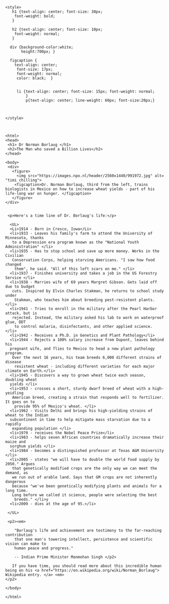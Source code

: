<DOCTYPE html>

    <style>
       h1 {text-align: center; font-size: 30px;
        font-weight: bold;
       }
    
       h2 {text-align: center; font-size: 10px;
        font-weight: normal;
       }
    
      div {background-color:white;
           height:700px; }
    
      figcaption {
        text-align: center;
         font-size: 17px; 
         font-weight: normal;
         color: black;  }
    
    
         li {text-align: center; font-size: 15px; font-weight: normal;
             }
             p{text-align: center; line-weight: 60px; font-size:20px;}
             
    
             
    </style>
    
    
    
    <html>
    <head>
     <h1> Dr Norman Borlaug </h1>
     <h2>The Man who saved a Billion Lives</h2>
    </head>
    
    <body>
     <div>
       <figure>
         <img src="https://images.npo.nl/header/2560x1440/991972.jpg" alt= "timi chilling">
        <figcaption>Dr. Norman Borlaug, third from the left, trains biologists in Mexico on how to increase wheat yields - part of his life-long war on hunger. </figcaption>
       </figure>
    </div> 
    
    
     <p>Here's a time line of Dr. Borlaug's life:</p>
     
      <UL>
      <Li>1914 - Born in Cresco, Iowa</Li>
      <li>1933 - Leaves his family's farm to attend the University of Minnesota, thanks
       to a Depression era program known as the "National Youth Administration" </li>
      <li>1935 - Has to stop school and save up more money. Works in the Civilian
       Conservation Corps, helping starving Americans. "I saw how food changed
        them", he said. "All of this left scars on me." </li>
      <li>1937 - Finishes university and takes a job in the US Forestry Service </li>
      <li>1938 - Marries wife of 69 years Margret Gibson. Gets laid off due to budget
       cuts. Inspired by Elvin Charles Stakman, he returns to school study under
        Stakman, who teaches him about breeding pest-resistent plants. </li>
      <li>1941 - Tries to enroll in the military after the Pearl Harbor attack, but is
       rejected. Instead, the military asked his lab to work on waterproof glue, DDT
        to control malaria, disinfectants, and other applied science. </li>
      <li>1942 - Receives a Ph.D. in Genetics and Plant Pathology</li>
      <li>1944 - Rejects a 100% salary increase from Dupont, leaves behind his 
      pregnant wife, and flies to Mexico to head a new plant pathology program.
       Over the next 16 years, his team breeds 6,000 different strains of disease
        resistent wheat - including different varieties for each major climate on Earth.</li>
      <li>1945 - Discovers a way to grown wheat twice each season, doubling wheat 
      yields </li>
      <li>1953 - crosses a short, sturdy dwarf breed of wheat with a high-yeidling
       American breed, creating a strain that responds well to fertilizer. It goes on to
        provide 95% of Mexico's wheat. </li>
      <li>1962 - Visits Delhi and brings his high-yielding strains of wheat to the Indian 
      subcontinent in time to help mitigate mass starvation due to a rapidly
       expanding population </li>
      <li>1970 - receives the Nobel Peace Prize</li>
      <li>1983 - helps seven African countries dramatically increase their maize and 
      sorghum yields </li>
      <li>1984 - becomes a distinguished professor at Texas A&M University </li>
      <li>2005 - states "we will have to double the world food supply by 2050." Argues
       that genetically modified crops are the only way we can meet the demand, as 
       we run out of arable land. Says that GM crops are not inherently dangerous 
       because "we've been genetically modifying plants and animals for a long time. 
       Long before we called it science, people were selecting the best
        breeds." </li>y
      <li>2009 - dies at the age of 95.</li>
    
     </UL>
    
     <p2><em>
    
        "Borlaug's life and achievement are testimony to the far-reaching contribution
        that one man's towering intellect, persistence and scientific vision can make to
        human peace and progress."
     
        -- Indian Prime Minister Manmohan Singh </p2>
    
       If you have time, you should read more about this incredible human being on his <a href="https://en.wikipedia.org/wiki/Norman_Borlaug"> Wikipedia entry. </a> <em>
    </p2>
    
    </body>
    
    </html>